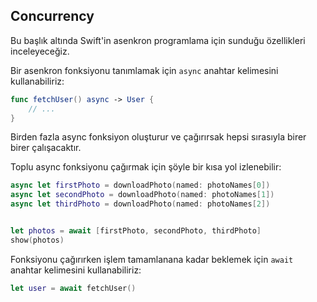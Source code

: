 ## Concurrency

Bu başlık altında Swift'in asenkron programlama için sunduğu özellikleri inceleyeceğiz.

Bir asenkron fonksiyonu tanımlamak için `async` anahtar kelimesini kullanabiliriz:

```swift
func fetchUser() async -> User {
    // ...
}
```

Birden fazla async fonksiyon oluşturur ve çağırırsak hepsi sırasıyla birer birer çalışacaktır.

Toplu async fonksiyonu çağırmak için şöyle bir kısa yol izlenebilir:
    
```swift
async let firstPhoto = downloadPhoto(named: photoNames[0])
async let secondPhoto = downloadPhoto(named: photoNames[1])
async let thirdPhoto = downloadPhoto(named: photoNames[2])


let photos = await [firstPhoto, secondPhoto, thirdPhoto]
show(photos)
 ```

Fonksiyonu çağırırken işlem tamamlanana kadar beklemek için `await` anahtar kelimesini kullanabiliriz:

```swift
let user = await fetchUser()
```





